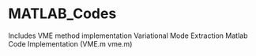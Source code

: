 # MATLAB_Codes
Includes VME method implementation
Variational Mode Extraction Matlab Code Implementation (VME.m vme.m)

